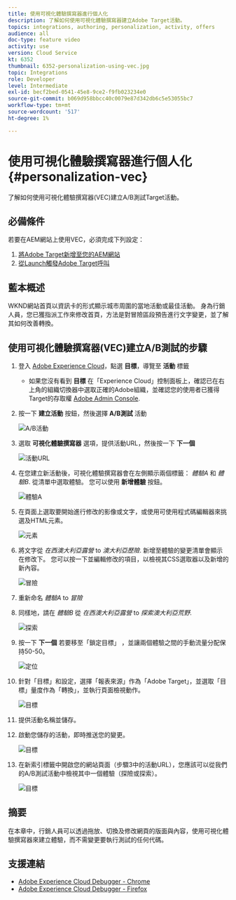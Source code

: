 ```yaml
---
title: 使用可視化體驗撰寫器進行個人化
description: 了解如何使用可視化體驗撰寫器建立Adobe Target活動。
topics: integrations, authoring, personalization, activity, offers
audience: all
doc-type: feature video
activity: use
version: Cloud Service
kt: 6352
thumbnail: 6352-personalization-using-vec.jpg
topic: Integrations
role: Developer
level: Intermediate
exl-id: becf2bed-0541-45e8-9ce2-f9fb023234e0
source-git-commit: b069d958bbcc40c0079e87d342db6c5e53055bc7
workflow-type: tm+mt
source-wordcount: '517'
ht-degree: 1%

---
```


# 使用可視化體驗撰寫器進行個人化 {#personalization-vec}

了解如何使用可視化體驗撰寫器(VEC)建立A/B測試Target活動。

## 必備條件

若要在AEM網站上使用VEC，必須完成下列設定：

1. [將Adobe Target新增至您的AEM網站](./add-target-launch-extension.md)
1. [從Launch觸發Adobe Target呼叫](./load-and-fire-target.md)

## 藍本概述

WKND網站首頁以資訊卡的形式顯示城市周圍的當地活動或最佳活動。 身為行銷人員，您已獲指派工作來修改首頁，方法是對冒險區段預告進行文字變更，並了解其如何改善轉換。

## 使用可視化體驗撰寫器(VEC)建立A/B測試的步驟

1. 登入 [Adobe Experience Cloud](https://experience.adobe.com/)，點選 __目標__，導覽至 __活動__ 標籤

   + 如果您沒有看到 __目標__ 在「Experience Cloud」控制面板上，確認已在右上角的組織切換器中選取正確的Adobe組織，並確認您的使用者已獲得Target的存取權 [Adobe Admin Console](https://adminconsole.adobe.com/).

1. 按一下 **建立活動** 按鈕，然後選擇 **A/B測試** 活動

   ![A/B活動](assets/ab-target-activity.png)

1. 選取 **可視化體驗撰寫器** 選項，提供活動URL，然後按一下 **下一個**

   ![活動URL](assets/ab-test-url.png)

1. 在您建立新活動後，可視化體驗撰寫器會在左側顯示兩個標籤： *體驗A* 和 *體驗B*. 從清單中選取體驗。 您可以使用 **新增體驗** 按鈕。

   ![體驗A](assets/experience.png)

1. 在頁面上選取要開始進行修改的影像或文字，或使用可使用程式碼編輯器來挑選及HTML元素。

   ![元素](assets/select-element.png)

1. 將文字從 *在西澳大利亞露營* to *澳大利亞歷險*. 新增至體驗的變更清單會顯示在修改下。 您可以按一下並編輯修改的項目，以檢視其CSS選取器以及新增的新內容。

   ![冒險](assets/adventures.png)

1. 重新命名 *體驗A* to *冒險*
1. 同樣地，請在 *體驗B* 從 *在西澳大利亞露營* to *探索澳大利亞荒野*.

   ![探索](assets/explore.png)

1. 按一下 **下一個** 若要移至「鎖定目標」 ，並讓兩個體驗之間的手動流量分配保持50-50。

   ![定位](assets/targeting.png)

1. 針對「目標」和設定，選擇「報表來源」作為「Adobe Target」，並選取「目標」量度作為「轉換」，並執行頁面檢視動作。

   ![目標](assets/goals.png)

1. 提供活動名稱並儲存。
1. 啟動您儲存的活動，即時推送您的變更。

   ![目標](assets/activate.png)

1. 在新索引標籤中開啟您的網站頁面（步驟3中的活動URL），您應該可以從我們的A/B測試活動中檢視其中一個體驗（探險或探索）。

   ![目標](assets/publish.png)

## 摘要

在本章中，行銷人員可以透過拖放、切換及修改網頁的版面與內容，使用可視化體驗撰寫器來建立體驗，而不需變更要執行測試的任何代碼。

## 支援連結

+ [Adobe Experience Cloud Debugger - Chrome](https://chrome.google.com/webstore/detail/adobe-experience-cloud-de/ocdmogmohccmeicdhlhhgepeaijenapj)
+ [Adobe Experience Cloud Debugger - Firefox](https://addons.mozilla.org/en-US/firefox/addon/adobe-experience-platform-dbg/)
